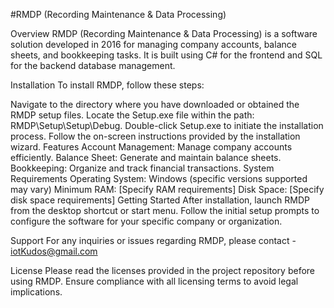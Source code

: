 #RMDP (Recording Maintenance & Data Processing)

Overview
RMDP (Recording Maintenance & Data Processing) is a software solution developed in 2016 for managing company accounts, balance sheets, and bookkeeping tasks. It is built using C# for the frontend and SQL for the backend database management.

Installation
To install RMDP, follow these steps:

Navigate to the directory where you have downloaded or obtained the RMDP setup files.
Locate the Setup.exe file within the path: RMDP\Setup\Setup\Debug.
Double-click Setup.exe to initiate the installation process.
Follow the on-screen instructions provided by the installation wizard.
Features
Account Management: Manage company accounts efficiently.
Balance Sheet: Generate and maintain balance sheets.
Bookkeeping: Organize and track financial transactions.
System Requirements
Operating System: Windows (specific versions supported may vary)
Minimum RAM: [Specify RAM requirements]
Disk Space: [Specify disk space requirements]
Getting Started
After installation, launch RMDP from the desktop shortcut or start menu. Follow the initial setup prompts to configure the software for your specific company or organization.

Support
For any inquiries or issues regarding RMDP, please contact - iotKudos@gmail.com

License
Please read the licenses provided in the project repository before using RMDP. Ensure compliance with all licensing terms to avoid legal implications.